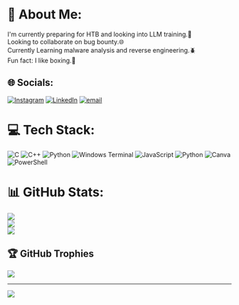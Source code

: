 # 💫 About Me:
I'm currently preparing for HTB and looking into LLM training.🔭<br>Looking to collaborate on bug bounty.🌐<br>Currently Learning malware analysis and reverse engineering.🪲<br>Fun fact: I like boxing.🥊


## 🌐 Socials:
[![Instagram](https://img.shields.io/badge/Instagram-%23E4405F.svg?logo=Instagram&logoColor=white)](https://instagram.com/adroxz_1122) [![LinkedIn](https://img.shields.io/badge/LinkedIn-%230077B5.svg?logo=linkedin&logoColor=white)](https://linkedin.com/in/faraz-khan-8b0b28232) [![email](https://img.shields.io/badge/Email-D14836?logo=gmail&logoColor=white)](mailto:mfarazkhan2002@gmail.com) 

# 💻 Tech Stack:
![C](https://img.shields.io/badge/c-%2300599C.svg?style=for-the-badge&logo=c&logoColor=white) ![C++](https://img.shields.io/badge/c++-%2300599C.svg?style=for-the-badge&logo=c%2B%2B&logoColor=white) ![Python](https://img.shields.io/badge/python-3670A0?style=for-the-badge&logo=python&logoColor=ffdd54) ![Windows Terminal](https://img.shields.io/badge/Windows%20Terminal-%234D4D4D.svg?style=for-the-badge&logo=windows-terminal&logoColor=white) ![JavaScript](https://img.shields.io/badge/javascript-%23323330.svg?style=for-the-badge&logo=javascript&logoColor=%23F7DF1E) ![Python](https://img.shields.io/badge/python-3670A0?style=for-the-badge&logo=python&logoColor=ffdd54) ![Canva](https://img.shields.io/badge/Canva-%2300C4CC.svg?style=for-the-badge&logo=Canva&logoColor=white) ![PowerShell](https://img.shields.io/badge/PowerShell-%235391FE.svg?style=for-the-badge&logo=powershell&logoColor=white)
# 📊 GitHub Stats:
![](https://github-readme-stats.vercel.app/api?username=Adroxz1122&theme=dark&hide_border=false&include_all_commits=true&count_private=true)<br/>
![](https://nirzak-streak-stats.vercel.app/?user=Adroxz1122&theme=dark&hide_border=false)<br/>
![](https://github-readme-stats.vercel.app/api/top-langs/?username=Adroxz1122&theme=dark&hide_border=false&include_all_commits=true&count_private=true&layout=compact)

## 🏆 GitHub Trophies
![](https://github-profile-trophy.vercel.app/?username=Adroxz1122&theme=default&no-frame=false&no-bg=true&margin-w=4)

---
[![](https://visitcount.itsvg.in/api?id=Adroxz1122&icon=0&color=0)](https://visitcount.itsvg.in)

<!-- Proudly created with GPRM ( https://gprm.itsvg.in ) -->
